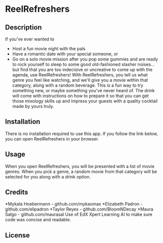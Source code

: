 # ReelRefreshers

## Description

If you've ever wanted to 
* Host a fun movie night with the pals 
* Have a romantic date with your special someone, or 
* Go on a solo movie mission after you pop some gummies and are ready to rock yourself to sleep to some good old-fashioned slasher noises...
but find that you are too indecisive or uncreative to come up with the agenda, use ReelRefreshers! With ReelRefreshers, you tell us what genre you feel like watching, and we'll give you a movie within that category, along with a random beverage. This is a fun way to try  something new, or maybe something you've never heard of. The drink will come with instructions on how to prepare it so that you can get those mixology skills up and impress your guests with a quality cocktail made by yours truly.


## Installation

There is no installation required to use this app. If you follow the link below, you can open ReelRefreshers in your browser.

## Usage

When you open ReelRefreshers, you will be presented with a list of movie genres. When you pick a genre, a random movie from that category will be selected for you along with a drink option.  

## Credits

*Mykala Hoebermann - github.com/mykaomas
*Elizabeth Padron - github.com/elipadron
*Taylor Reyes - github.com/BloomNDecay
*Maura Salgo - github.com/maurasal
Use of EdX Xpert Learning AI to  make sure code was concise and readable.

## License
